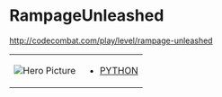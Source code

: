 # RampageUnleashed 

http://codecombat.com/play/level/rampage-unleashed
<table>
<tr>
<td>

![Hero Picture](hero.png?raw=true "Hero Picture")

</td>
<td>
<ul>
<li>

[PYTHON](RampageUnleashed.py)

</li>
</td>
</tr>
<table>